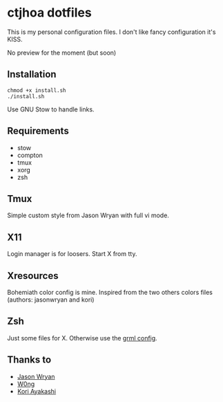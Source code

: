 # ctjhoa dotfiles
This is my personal configuration files.
I don't like fancy configuration it's KISS.

No preview for the moment (but soon)

## Installation
```
chmod +x install.sh
./install.sh
```
Use GNU Stow to handle links.

## Requirements
- stow
- compton
- tmux
- xorg
- zsh

## Tmux
Simple custom style from Jason Wryan with full vi mode.

## X11
Login manager is for loosers. Start X from tty.

## Xresources
Bohemiath color config is mine.
Inspired from the two others colors files (authors: jasonwryan and kori)

## Zsh
Just some files for X.
Otherwise use the [grml config](https://grml.org/zsh/).

## Thanks to
- [Jason Wryan](https://bitbucket.org/jasonwryan)
- [W0ng](https://github.com/w0ng)
- [Kori Ayakashi](http://dotshare.it/~kori/)
